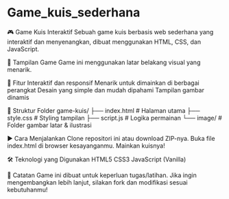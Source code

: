 # Game_kuis_sederhana

🎮 Game Kuis Interaktif
Sebuah game kuis berbasis web sederhana yang interaktif dan menyenangkan, dibuat menggunakan HTML, CSS, dan JavaScript.

📸 Tampilan Game
Game ini menggunakan latar belakang visual yang menarik.

🚀 Fitur
Interaktif dan responsif
Menarik untuk dimainkan di berbagai perangkat
Desain yang simple dan mudah dipahami
Tampilan gambar dinamis

📂 Struktur Folder
game-kuis/
├── index.html          # Halaman utama
├── style.css           # Styling tampilan
├── script.js           # Logika permainan
└── image/              # Folder gambar latar & ilustrasi

▶️ Cara Menjalankan
Clone repositori ini atau download ZIP-nya.
Buka file index.html di browser kesayanganmu.
Mainkan kuisnya!

🛠 Teknologi yang Digunakan
HTML5
CSS3
JavaScript (Vanilla)

📌 Catatan
Game ini dibuat untuk keperluan tugas/latihan. Jika ingin mengembangkan lebih lanjut, silakan fork dan modifikasi sesuai kebutuhanmu!
